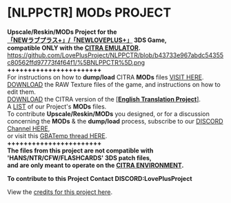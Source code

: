 # [NLPPCTR] MODs PROJECT

**Upscale/Reskin/MODs Project for the<br />
[「NEWラブプラス+」/「NEWLOVEPLUS+」](https://www.youtube.com/watch?v=Sz6p45GsLJQ) 3DS Game,<br />
compatible ONLY with the [CITRA EMULATOR](https://citra-emulator.com/).**<br />
<img width="48">https://github.com/LovePlusProject/NLPPCTR/blob/b43733e967abdc54355c80562ffd97773f4f64f1/%5BNLPPCTR%5D.png</img> 
**+++++++++++++++++++++++**<br />
For instructions on how to **dump/load** CITRA **MODs** files [VISIT HERE](___).<br />
[DOWNLOAD](___) the RAW Texture files of the game, and instructions on how to edit them.<br />
[DOWNLOAD](___) the CITRA version of the [[**English Translation Project**]](https://github.com/LovePlusProject/NLPPATCH/).<br />
A [LIST](___) of our Project's **MODs** files.<br />
To contribute **Upscale/Reskin/MODs** you designed, or for a discussion<br />
concerning the **MODs** & the **dump/load** process, subscribe to our [DISCORD Channel HERE](https://discord.gg/Mn8DSXJc),<br />
or visit this [GBATemp thread HERE](https://gbatemp.net/threads/project-newloveplus-custom-mods-thread.412840/).<br />
**+++++++++++++++++++++++**<br />
**The files from this project are not compatible with 'HANS/NTR/CFW/FLASHCARDS' 3DS patch files,<br />
and are only meant to operate on the [CITRA ENVIRONMENT](https://citra-emulator.com/).**

**To contribute to this Project Contact DISCORD:LovePlusProject**

View the [credits for this project here](___).
